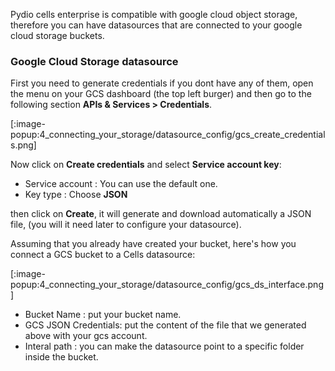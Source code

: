 Pydio cells enterprise is compatible with google cloud object storage, therefore you can have datasources that are connected to your google cloud storage buckets.

### Google Cloud Storage datasource

First you need to generate credentials if you dont have any of them,
open the menu on your GCS dashboard (the top left burger) and then go to the following section **APIs & Services > Credentials**.

[:image-popup:4_connecting_your_storage/datasource_config/gcs_create_credentials.png]

Now click on **Create credentials** and select **Service account key**:

* Service account : You can use the default one.
* Key type : Choose **JSON**

then click on **Create**, it will generate and download automatically a JSON file, (you will it need later to configure your datasource).

Assuming that you already have created your bucket, here's how you connect a GCS bucket to a Cells datasource:

[:image-popup:4_connecting_your_storage/datasource_config/gcs_ds_interface.png]

* Bucket Name : put your bucket name.
* GCS JSON Credentials: put the content of the file that we generated above with your gcs account.
* Interal path : you can make the datasource point to a specific folder inside the bucket.
